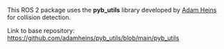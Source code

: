 This ROS 2 package uses the **pyb_utils** library developed by [Adam Heins](https://github.com/adamheins) for collision detection.

Link to base repository: https://github.com/adamheins/pyb_utils/blob/main/pyb_utils
